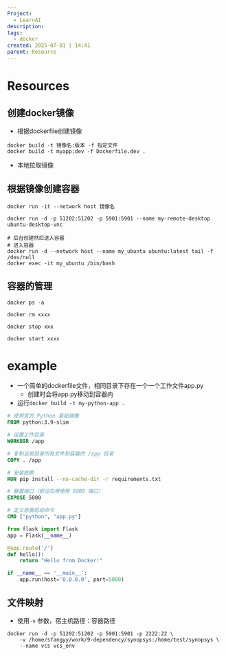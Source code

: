 ```yaml
---
Project:
  - LearnAI
description:
tags:
  - docker
created: 2025-07-01 | 14:41
parent: Resource
---
```

# Resources

## 创建docker镜像
- 根据dockerfile创建镜像
```
docker build -t 镜像名:版本 -f 指定文件
docker build -t myapp:dev -f Dockerfile.dev .
```
- 本地拉取镜像
## 根据镜像创建容器
```
docker run -it --network host 镜像名

docker run -d -p 51202:51202 -p 5901:5901 --name my-remote-desktop ubuntu-desktop-vnc

# 后台创建然后进入容器
# 进入容器
docker run -d --network host --name my_ubuntu ubuntu:latest tail -f /dev/null
docker exec -it my_ubuntu /bin/bash
```
## 容器的管理
```
docker ps -a

docker rm xxxx

docker stop xxx

docker start xxxx
```


# example
- 一个简单的dockerfile文件，相同目录下存在一个一个工作文件app.py
	- 创建时会将app.py移动到容器内
- 运行`docker build -t my-python-app .`
``` dockerfile
# 使用官方 Python 基础镜像
FROM python:3.9-slim

# 设置工作目录
WORKDIR /app

# 复制当前目录所有文件到容器的 /app 目录
COPY . /app

# 安装依赖
RUN pip install --no-cache-dir -r requirements.txt

# 暴露端口（假设应用使用 5000 端口）
EXPOSE 5000

# 定义容器启动命令
CMD ["python", "app.py"]
```

``` app.py
from flask import Flask
app = Flask(__name__)

@app.route('/')
def hello():
    return "Hello from Docker!"

if __name__ == '__main__':
    app.run(host='0.0.0.0', port=5000)
```

## 文件映射
- 使用`-v` 参数，宿主机路径：容器路径
```
docker run -d -p 51202:51202 -p 5901:5901 -p 2222:22 \
	-v /home/sfangyy/work/9-dependency/synopsys:/home/test/synopsys \
	--name vcs vcs_env
```
